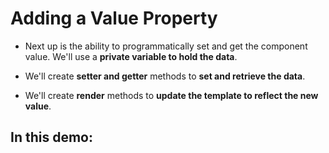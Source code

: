 # **Adding a Value Property**

- Next up is the ability to programmatically set and get the component value. We'll use a **private variable to hold the data**.

- We'll create **setter and getter** methods to **set and retrieve the data**.

- We'll create **render** methods to **update the template to reflect the new value**.

## **In this demo:**
